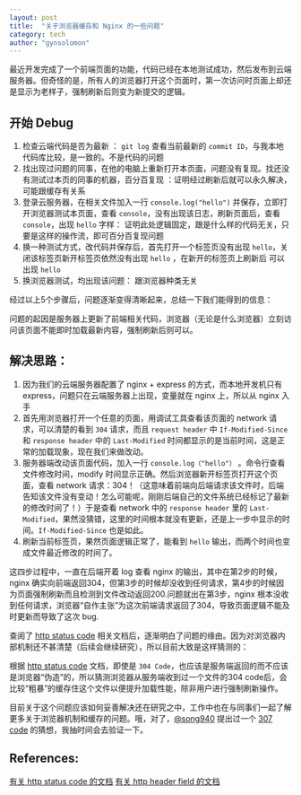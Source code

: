 ```yaml
---
layout: post
title:  "关于浏览器缓存和 Nginx 的一些问题"
category: tech
author: "gynsolomon"
---
```



最近开发完成了一个前端页面的功能，代码已经在本地测试成功，然后发布到云端服务器。但奇怪的是，所有人的浏览器打开这个页面时，第一次访问时页面上却还是显示为老样子，强制刷新后则变为新提交的逻辑。

## 开始 Debug

1. 检查云端代码是否为最新 ： `git log` 查看当前最新的 `commit ID`，与我本地代码库比较，是一致的。不是代码的问题
2. 找出现过问题的同事，在他的电脑上重新打开本页面，问题没有复现。找还没有测试过本页的同事的机器，百分百复现 ：证明经过刷新后就可以永久解决，可能跟缓存有关系
3. 登录云服务器，在相关文件加入一行 `console.log("hello")` 并保存，立即打开浏览器测试本页面，查看 `console`，没有出现该日志，刷新页面后，查看 `console`，出现 `hello` 字样： 证明此处逻辑固定，跟是什么样的代码无关，只要是这样的操作流，即可百分百复现问题
4. 换一种测试方式，改代码并保存后，首先打开一个标签页没有出现 `hello`，关闭该标签页新开标签页依然没有出现 `hello` ，在新开的标签页上刷新后 可以出现 `hello`
5. 换浏览器测试，均出现该问题： 跟浏览器种类无关

经过以上5个步骤后，问题逐渐变得清晰起来，总结一下我们能得到的信息： 

问题的起因是服务器上更新了前端相关代码，浏览器（无论是什么浏览器）立刻访问该页面不能即时加载最新内容，强制刷新后则可以。

## 解决思路：

1. 因为我们的云端服务器配置了 nginx + express 的方式，而本地开发机只有 express，问题只在云端服务器上出现，变量就在 nginx 上，所以从 nginx 入手
2. 首先用浏览器打开一个任意的页面，用调试工具查看该页面的 network 请求，可以清楚的看到 `304` 请求，而且 `request header` 中 `If-Modified-Since` 和 `response header` 中的 `Last-Modified` 时间都显示的是当前时间，这是正常的加载现象，现在我们来做改动。
3. 服务器端改动该页面代码，加入一行 `console.log（"hello"）` 。命令行查看文件修改时间，modify 时间显示正确。然后浏览器新开标签页打开这个页面，查看 network 请求：304！（这意味着前端向后端请求该文件时，后端告知该文件没有变动！怎么可能呢，刚刚后端自己的文件系统已经标记了最新的修改时间了！）于是查看 network 中的 `response header` 里的 `Last-Modified`，果然没猜错，这里的时间根本就没有更新，还是上一步中显示的时间。`If-Modified-Since` 也是如此。
4. 刷新当前标签页，果然页面逻辑正常了，能看到 `hello` 输出，而两个时间也变成文件最近修改的时间了。
        
这四步过程中，一直在后端开着 log 查看 nginx 的输出，其中在第2步的时候，nginx 确实向前端返回304，但第3步的时候却没收到任何请求，第4步的时候因为页面强制刷新而且检测到文件改动返回200.问题就出在第3步，nginx 根本没收到任何请求，浏览器“自作主张”为这次前端请求返回了304，导致页面逻辑不能及时更新而导致了这次 bug.

查阅了 [http status code]() 相关文档后，逐渐明白了问题的缘由。因为对浏览器内部机制还不甚清楚（后续会继续研究），所以目前大致是这样猜测的：

根据 [http status code]() 文档，即使是 `304 Code`，也应该是服务端返回的而不应该是浏览器“伪造”的，所以猜测浏览器从服务端收到过一个文件的304 code后，会比较“粗暴”的缓存住这个文件以便提升加载性能，除非用户进行强制刷新操作。

目前关于这个问题应该如何妥善解决还在研究之中，工作中也在与同事们一起了解更多关于浏览器机制和缓存的问题。哦，对了，[@song940](https://github.com/song940) 提出过一个 [307 code]() 的猜想，我抽时间会去验证一下。

## References:

[有关 http status code 的文档](http://www.w3.org/Protocols/rfc2616/rfc2616-sec10.html)
[有关 http header field 的文档](http://www.w3.org/Protocols/rfc2616/rfc2616-sec14.html) 
